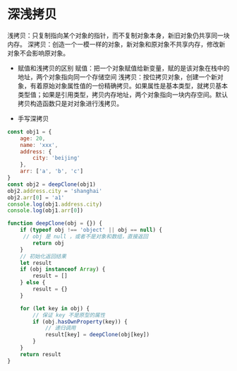 # 深浅拷贝

浅拷贝：只复制指向某个对象的指针，而不复制对象本身，新旧对象仍共享同一块内存。
深拷贝：创造一个一模一样的对象，新对象和原对象不共享内存，修改新对象不会影响原对象。

* 赋值和浅拷贝的区别
赋值：把一个对象赋值给新变量，赋的是该对象在栈中的地址，两个对象指向同一个存储空间
浅拷贝：按位拷贝对象，创建一个新对象，有着原始对象属性值的一份精确拷贝。如果属性是基本类型，就拷贝基本类型值；如果是引用类型，拷贝内存地址，两个对象指向一块内存空间。默认拷贝构造函数只是对对象进行浅拷贝。

* 手写深拷贝

```js
const obj1 = {
    age: 20,
    name: 'xxx',
    address: {
        city: 'beijing'
    },
    arr: ['a', 'b', 'c']
}
const obj2 = deepClone(obj1)
obj2.address.city = 'shanghai'
obj2.arr[0] = 'a1'
console.log(obj1.address.city)
console.log(obj1.arr[0])

function deepClone(obj = {}) {
    if (typeof obj !== 'object' || obj == null) {
     // obj 是 null ，或者不是对象和数组，直接返回
        return obj
    }
    // 初始化返回结果
    let result
    if (obj instanceof Array) {
        result = []
    } else {
        result = {}
    }

    for (let key in obj) {
        // 保证 key 不是原型的属性
        if (obj.hasOwnProperty(key)) {
            // 递归调用
            result[key] = deepClone(obj[key])
        }
    }
    return result
}
```
